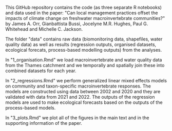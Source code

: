 This GitHub repository contains the code (as three separate R notebooks) and data used in the paper: "Can local management practices offset the impacts of climate change on freshwater macroinvertebrate communities?" by James A. Orr, Gianbattista Bussi, Jocelyne M.R. Hughes, Paul G. Whitehead and Michelle C. Jackson.

The folder "data" contains raw data (biomonitoring data, shapefiles, water quality data) as well as results (regression outputs, organised datasets, ecological forecats, process-based modelling outputs) from the analyses.

In "1_organisation.Rmd" we load macroinvertebrate and water quality data from the Thames catchment and we temporally and spatially join these into combined datasets for each year.

In "2_regressions.Rmd" we perform generalized linear mixed effects models on community and taxon-specific macroinvertebrate responses. The models are constructed using data between 2002 and 2020 and they are validated with data from 2021 and 2022. The outputs of the regression models are used to make ecological forecasts based on the outputs of the process-based models. 

In "3_plots.Rmd" we plot all of the figures in the main text and in the supporting information of the paper. 
